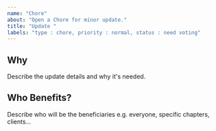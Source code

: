 ```yaml
---
name: "Chore"
about: "Open a Chore for minor update."
title: "Update "
labels: "type : chore, priority : normal, status : need voting"
---
```


## Why

Describe the update details and why it's needed.

## Who Benefits?

Describe who will be the beneficiaries e.g. everyone, specific chapters, clients...
